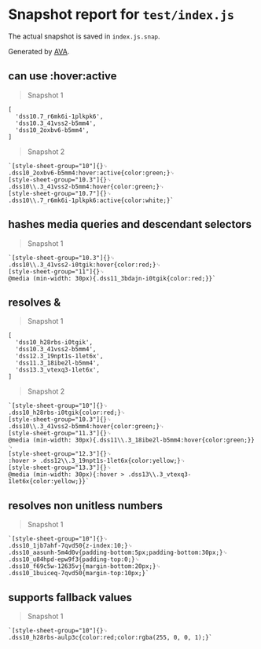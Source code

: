 # Snapshot report for `test/index.js`

The actual snapshot is saved in `index.js.snap`.

Generated by [AVA](https://ava.li).

## can use :hover:active

> Snapshot 1

    [
      'dss10.7_r6mk6i-1plkpk6',
      'dss10.3_41vss2-b5mm4',
      'dss10_2oxbv6-b5mm4',
    ]

> Snapshot 2

    `[style-sheet-group="10"]{}␊
    .dss10_2oxbv6-b5mm4:hover:active{color:green;}␊
    [style-sheet-group="10.3"]{}␊
    .dss10\\.3_41vss2-b5mm4:hover{color:green;}␊
    [style-sheet-group="10.7"]{}␊
    .dss10\\.7_r6mk6i-1plkpk6:active{color:white;}`

## hashes media queries and descendant selectors

> Snapshot 1

    `[style-sheet-group="10.3"]{}␊
    .dss10\\.3_41vss2-i0tgik:hover{color:red;}␊
    [style-sheet-group="11"]{}␊
    @media (min-width: 30px){.dss11_3bdajn-i0tgik{color:red;}}`

## resolves &

> Snapshot 1

    [
      'dss10_h28rbs-i0tgik',
      'dss10.3_41vss2-b5mm4',
      'dss12.3_19npt1s-1let6x',
      'dss11.3_18ibe2l-b5mm4',
      'dss13.3_vtexq3-1let6x',
    ]

> Snapshot 2

    `[style-sheet-group="10"]{}␊
    .dss10_h28rbs-i0tgik{color:red;}␊
    [style-sheet-group="10.3"]{}␊
    .dss10\\.3_41vss2-b5mm4:hover{color:green;}␊
    [style-sheet-group="11.3"]{}␊
    @media (min-width: 30px){.dss11\\.3_18ibe2l-b5mm4:hover{color:green;}}␊
    [style-sheet-group="12.3"]{}␊
    :hover > .dss12\\.3_19npt1s-1let6x{color:yellow;}␊
    [style-sheet-group="13.3"]{}␊
    @media (min-width: 30px){:hover > .dss13\\.3_vtexq3-1let6x{color:yellow;}}`

## resolves non unitless numbers

> Snapshot 1

    `[style-sheet-group="10"]{}␊
    .dss10_1jb7ahf-7qvd50{z-index:10;}␊
    .dss10_aasunh-5m4d0v{padding-bottom:5px;padding-bottom:30px;}␊
    .dss10_u84hpd-epw9f3{padding-top:0;}␊
    .dss10_f69c5w-12635vj{margin-bottom:20px;}␊
    .dss10_1buiceq-7qvd50{margin-top:10px;}`

## supports fallback values

> Snapshot 1

    `[style-sheet-group="10"]{}␊
    .dss10_h28rbs-aulp3c{color:red;color:rgba(255, 0, 0, 1);}`
